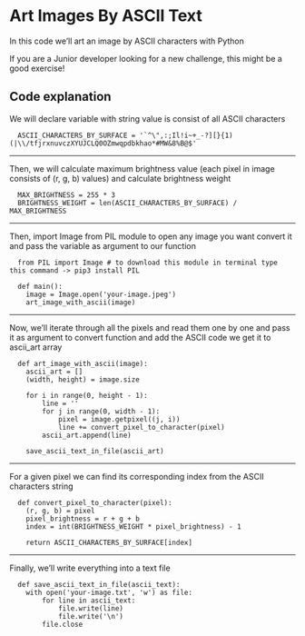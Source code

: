 # Art Images By ASCII Text

In this code we’ll art an image by ASCII characters with Python

If you are a Junior developer looking for a new challenge, this might be a good exercise!

## Code explanation

We will declare variable with string value is consist of all ASCII characters


```batch
  ASCII_CHARACTERS_BY_SURFACE = '`^\",:;Il!i~+_-?][}{1)(|\\/tfjrxnuvczXYUJCLQ0OZmwqpdbkhao*#MW&8%B@$'
```
<hr>
Then, we will calculate maximum brightness value (each pixel in image consists of (r, g, b) values) and calculate brightness weight


```batch
  MAX_BRIGHTNESS = 255 * 3
  BRIGHTNESS_WEIGHT = len(ASCII_CHARACTERS_BY_SURFACE) / MAX_BRIGHTNESS
```
<hr>
Then, import Image from PIL module to open any image you want convert it and pass the variable as argument to our function


```batch
  from PIL import Image # to download this module in terminal type this command -> pip3 install PIL

  def main():
    image = Image.open('your-image.jpeg')
    art_image_with_ascii(image)
```
<hr>
Now, we’ll iterate through all the pixels and read them one by one and pass it as argument to convert function and add the ASCII code we get it to ascii_art array


```batch
  def art_image_with_ascii(image):
    ascii_art = []
    (width, height) = image.size

    for i in range(0, height - 1):
        line = ''
        for j in range(0, width - 1):
            pixel = image.getpixel((j, i))
            line += convert_pixel_to_character(pixel)
        ascii_art.append(line)

    save_ascii_text_in_file(ascii_art)
```
<hr>
For a given pixel we can find its corresponding index from the ASCII characters string


```batch
  def convert_pixel_to_character(pixel):
    (r, g, b) = pixel
    pixel_brightness = r + g + b
    index = int(BRIGHTNESS_WEIGHT * pixel_brightness) - 1

    return ASCII_CHARACTERS_BY_SURFACE[index]
```
<hr>
Finally, we’ll write everything into a text file


```batch
  def save_ascii_text_in_file(ascii_text):
    with open('your-image.txt', 'w') as file:
        for line in ascii_text:
            file.write(line)
            file.write('\n')
        file.close
```
